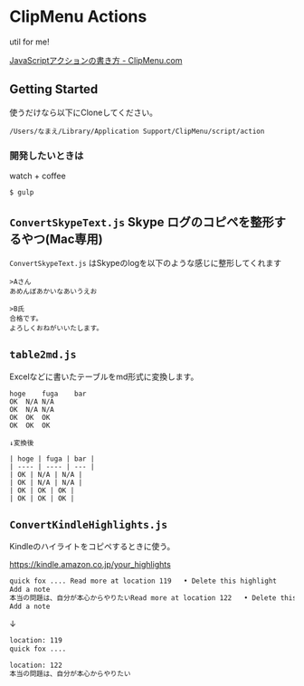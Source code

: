 # ClipMenu Actions

util for me!

[JavaScriptアクションの書き方 - ClipMenu.com](http://www.clipmenu.com/ja/help/custom-actions)

## Getting Started

使うだけなら以下にCloneしてください。

	/Users/なまえ/Library/Application Support/ClipMenu/script/action
	
### 開発したいときは

watch + coffee

	$ gulp 

	


## `ConvertSkypeText.js` Skype ログのコピペを整形するやつ(Mac専用)

`ConvertSkypeText.js` はSkypeのlogを以下のような感じに整形してくれます

```
>Aさん
あめんぼあかいなあいうえお

>B氏
合格です。
よろしくおねがいいたします。

```


## `table2md.js`

Excelなどに書いたテーブルをmd形式に変換します。

	hoge	fuga	bar
	OK	N/A	N/A
	OK	N/A	N/A
	OK	OK	OK
	OK	OK	OK
	
	↓変換後
	
	| hoge | fuga | bar |
	| ---- | ---- | --- |
	| OK | N/A | N/A |
	| OK | N/A | N/A |
	| OK | OK | OK |
	| OK | OK | OK |

## `ConvertKindleHighlights.js`

Kindleのハイライトをコピペするときに使う。

https://kindle.amazon.co.jp/your_highlights


``` 元.txt
quick fox .... Read more at location 119   • Delete this highlight
Add a note
本当の問題は、自分が本心からやりたいRead more at location 122   • Delete this highlight
Add a note
```
↓

```変換後.txt
location: 119
quick fox ....

location: 122
本当の問題は、自分が本心からやりたい
```
